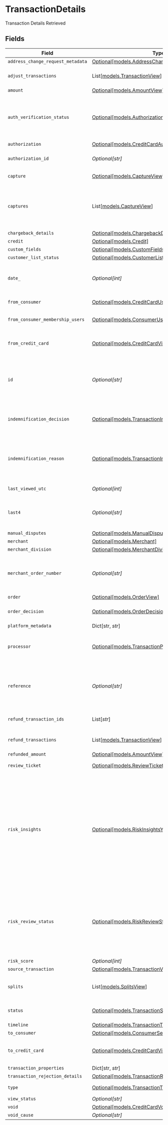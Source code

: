 # TransactionDetails

Transaction Details Retrieved



## Fields

| Field                                                                                                                                                                                                                                                                   | Type                                                                                                                                                                                                                                                                    | Required                                                                                                                                                                                                                                                                | Description                                                                                                                                                                                                                                                             | Example                                                                                                                                                                                                                                                                 |
| ----------------------------------------------------------------------------------------------------------------------------------------------------------------------------------------------------------------------------------------------------------------------- | ----------------------------------------------------------------------------------------------------------------------------------------------------------------------------------------------------------------------------------------------------------------------- | ----------------------------------------------------------------------------------------------------------------------------------------------------------------------------------------------------------------------------------------------------------------------- | ----------------------------------------------------------------------------------------------------------------------------------------------------------------------------------------------------------------------------------------------------------------------- | ----------------------------------------------------------------------------------------------------------------------------------------------------------------------------------------------------------------------------------------------------------------------- |
| `address_change_request_metadata`                                                                                                                                                                                                                                       | [Optional[models.AddressChangeRequestMetadataView]](../models/addresschangerequestmetadataview.md)                                                                                                                                                                      | :heavy_minus_sign:                                                                                                                                                                                                                                                      | N/A                                                                                                                                                                                                                                                                     |                                                                                                                                                                                                                                                                         |
| `adjust_transactions`                                                                                                                                                                                                                                                   | List[[models.TransactionView](../models/transactionview.md)]                                                                                                                                                                                                            | :heavy_minus_sign:                                                                                                                                                                                                                                                      | **Nullable** for Transactions Details.<br/>                                                                                                                                                                                                                             |                                                                                                                                                                                                                                                                         |
| `amount`                                                                                                                                                                                                                                                                | [Optional[models.AmountView]](../models/amountview.md)                                                                                                                                                                                                                  | :heavy_minus_sign:                                                                                                                                                                                                                                                      | N/A                                                                                                                                                                                                                                                                     |                                                                                                                                                                                                                                                                         |
| `auth_verification_status`                                                                                                                                                                                                                                              | [Optional[models.AuthorizationVerificationStatus]](../models/authorizationverificationstatus.md)                                                                                                                                                                        | :heavy_minus_sign:                                                                                                                                                                                                                                                      | Used to track the status of micro-authorizations. **Nullable** for Transactions Details.                                                                                                                                                                                | new                                                                                                                                                                                                                                                                     |
| `authorization`                                                                                                                                                                                                                                                         | [Optional[models.CreditCardAuthorizationView]](../models/creditcardauthorizationview.md)                                                                                                                                                                                | :heavy_minus_sign:                                                                                                                                                                                                                                                      | N/A                                                                                                                                                                                                                                                                     |                                                                                                                                                                                                                                                                         |
| `authorization_id`                                                                                                                                                                                                                                                      | *Optional[str]*                                                                                                                                                                                                                                                         | :heavy_minus_sign:                                                                                                                                                                                                                                                      | The authorization's id.                                                                                                                                                                                                                                                 | T1c3p4yBuVYJ9                                                                                                                                                                                                                                                           |
| `capture`                                                                                                                                                                                                                                                               | [Optional[models.CaptureView]](../models/captureview.md)                                                                                                                                                                                                                | :heavy_minus_sign:                                                                                                                                                                                                                                                      | Deprecated. Use `captures`.                                                                                                                                                                                                                                             |                                                                                                                                                                                                                                                                         |
| `captures`                                                                                                                                                                                                                                                              | List[[models.CaptureView](../models/captureview.md)]                                                                                                                                                                                                                    | :heavy_minus_sign:                                                                                                                                                                                                                                                      | All captures associated with the transaction. **Nullable** for Transactions Details.                                                                                                                                                                                    |                                                                                                                                                                                                                                                                         |
| `chargeback_details`                                                                                                                                                                                                                                                    | [Optional[models.ChargebackDetails]](../models/chargebackdetails.md)                                                                                                                                                                                                    | :heavy_minus_sign:                                                                                                                                                                                                                                                      | N/A                                                                                                                                                                                                                                                                     |                                                                                                                                                                                                                                                                         |
| `credit`                                                                                                                                                                                                                                                                | [Optional[models.Credit]](../models/credit.md)                                                                                                                                                                                                                          | :heavy_minus_sign:                                                                                                                                                                                                                                                      | N/A                                                                                                                                                                                                                                                                     |                                                                                                                                                                                                                                                                         |
| `custom_fields`                                                                                                                                                                                                                                                         | [Optional[models.CustomFields]](../models/customfields.md)                                                                                                                                                                                                              | :heavy_minus_sign:                                                                                                                                                                                                                                                      | N/A                                                                                                                                                                                                                                                                     |                                                                                                                                                                                                                                                                         |
| `customer_list_status`                                                                                                                                                                                                                                                  | [Optional[models.CustomerListStatus]](../models/customerliststatus.md)                                                                                                                                                                                                  | :heavy_minus_sign:                                                                                                                                                                                                                                                      | N/A                                                                                                                                                                                                                                                                     |                                                                                                                                                                                                                                                                         |
| `date_`                                                                                                                                                                                                                                                                 | *Optional[int]*                                                                                                                                                                                                                                                         | :heavy_minus_sign:                                                                                                                                                                                                                                                      | Transaction date. **Nullable** for Transactions Details.                                                                                                                                                                                                                | 1615407159447                                                                                                                                                                                                                                                           |
| `from_consumer`                                                                                                                                                                                                                                                         | [Optional[models.CreditCardUser]](../models/creditcarduser.md)                                                                                                                                                                                                          | :heavy_minus_sign:                                                                                                                                                                                                                                                      | The credit card user.                                                                                                                                                                                                                                                   |                                                                                                                                                                                                                                                                         |
| `from_consumer_membership_users`                                                                                                                                                                                                                                        | [Optional[models.ConsumerUserMembership]](../models/consumerusermembership.md)                                                                                                                                                                                          | :heavy_minus_sign:                                                                                                                                                                                                                                                      | **Nullable** for Transactions Details.<br/>                                                                                                                                                                                                                             |                                                                                                                                                                                                                                                                         |
| `from_credit_card`                                                                                                                                                                                                                                                      | [Optional[models.CreditCardView]](../models/creditcardview.md)                                                                                                                                                                                                          | :heavy_minus_sign:                                                                                                                                                                                                                                                      | Contains details about the credit card transaction.                                                                                                                                                                                                                     |                                                                                                                                                                                                                                                                         |
| `id`                                                                                                                                                                                                                                                                    | *Optional[str]*                                                                                                                                                                                                                                                         | :heavy_minus_sign:                                                                                                                                                                                                                                                      | The unique ID associated with the transaction. **Nullable** for Transactions Details.                                                                                                                                                                                   | T1c3p4yBuVYJ9                                                                                                                                                                                                                                                           |
| `indemnification_decision`                                                                                                                                                                                                                                              | [Optional[models.TransactionIndemnificationDecision]](../models/transactionindemnificationdecision.md)                                                                                                                                                                  | :heavy_minus_sign:                                                                                                                                                                                                                                                      | Describes whether the transaction is indemnified by Bolt for fraud.<br/>                                                                                                                                                                                                | indemnified                                                                                                                                                                                                                                                             |
| `indemnification_reason`                                                                                                                                                                                                                                                | [Optional[models.TransactionIndemnificationReason]](../models/transactionindemnificationreason.md)                                                                                                                                                                      | :heavy_minus_sign:                                                                                                                                                                                                                                                      | Describes the reason that the transaction is or is not indemnified by Bolt for fraud.<br/>                                                                                                                                                                              | merchant_force_approved                                                                                                                                                                                                                                                 |
| `last_viewed_utc`                                                                                                                                                                                                                                                       | *Optional[int]*                                                                                                                                                                                                                                                         | :heavy_minus_sign:                                                                                                                                                                                                                                                      | The last view time as UTC.                                                                                                                                                                                                                                              | 1485997169003                                                                                                                                                                                                                                                           |
| `last4`                                                                                                                                                                                                                                                                 | *Optional[str]*                                                                                                                                                                                                                                                         | :heavy_minus_sign:                                                                                                                                                                                                                                                      | The card's last 4 digits. **Nullable** for Transactions Details.                                                                                                                                                                                                        | 4021                                                                                                                                                                                                                                                                    |
| `manual_disputes`                                                                                                                                                                                                                                                       | [Optional[models.ManualDisputes]](../models/manualdisputes.md)                                                                                                                                                                                                          | :heavy_minus_sign:                                                                                                                                                                                                                                                      | N/A                                                                                                                                                                                                                                                                     |                                                                                                                                                                                                                                                                         |
| `merchant`                                                                                                                                                                                                                                                              | [Optional[models.Merchant]](../models/merchant.md)                                                                                                                                                                                                                      | :heavy_minus_sign:                                                                                                                                                                                                                                                      | N/A                                                                                                                                                                                                                                                                     |                                                                                                                                                                                                                                                                         |
| `merchant_division`                                                                                                                                                                                                                                                     | [Optional[models.MerchantDivision]](../models/merchantdivision.md)                                                                                                                                                                                                      | :heavy_minus_sign:                                                                                                                                                                                                                                                      | N/A                                                                                                                                                                                                                                                                     |                                                                                                                                                                                                                                                                         |
| `merchant_order_number`                                                                                                                                                                                                                                                 | *Optional[str]*                                                                                                                                                                                                                                                         | :heavy_minus_sign:                                                                                                                                                                                                                                                      | The merchant's internal order number for this transaction.                                                                                                                                                                                                              | O-1234567                                                                                                                                                                                                                                                               |
| `order`                                                                                                                                                                                                                                                                 | [Optional[models.OrderView]](../models/orderview.md)                                                                                                                                                                                                                    | :heavy_minus_sign:                                                                                                                                                                                                                                                      | N/A                                                                                                                                                                                                                                                                     |                                                                                                                                                                                                                                                                         |
| `order_decision`                                                                                                                                                                                                                                                        | [Optional[models.OrderDecision]](../models/orderdecision.md)                                                                                                                                                                                                            | :heavy_minus_sign:                                                                                                                                                                                                                                                      | Decision and score for an order.                                                                                                                                                                                                                                        |                                                                                                                                                                                                                                                                         |
| `platform_metadata`                                                                                                                                                                                                                                                     | Dict[str, *str*]                                                                                                                                                                                                                                                        | :heavy_minus_sign:                                                                                                                                                                                                                                                      | N/A                                                                                                                                                                                                                                                                     |                                                                                                                                                                                                                                                                         |
| `processor`                                                                                                                                                                                                                                                             | [Optional[models.TransactionProcessor]](../models/transactionprocessor.md)                                                                                                                                                                                              | :heavy_minus_sign:                                                                                                                                                                                                                                                      | The processor used. **Nullable** for Transactions Details.                                                                                                                                                                                                              | adyen_gateway                                                                                                                                                                                                                                                           |
| `reference`                                                                                                                                                                                                                                                             | *Optional[str]*                                                                                                                                                                                                                                                         | :heavy_minus_sign:                                                                                                                                                                                                                                                      | The transaction's 12-digit Bolt reference ID. **Nullable** for Transactions Details.                                                                                                                                                                                    | LBLJ-TWW7-R9VC                                                                                                                                                                                                                                                          |
| `refund_transaction_ids`                                                                                                                                                                                                                                                | List[*str*]                                                                                                                                                                                                                                                             | :heavy_minus_sign:                                                                                                                                                                                                                                                      | **Nullable** for Transactions Details.<br/>                                                                                                                                                                                                                             |                                                                                                                                                                                                                                                                         |
| `refund_transactions`                                                                                                                                                                                                                                                   | List[[models.TransactionView](../models/transactionview.md)]                                                                                                                                                                                                            | :heavy_minus_sign:                                                                                                                                                                                                                                                      | **Nullable** for Transactions Details.<br/>                                                                                                                                                                                                                             |                                                                                                                                                                                                                                                                         |
| `refunded_amount`                                                                                                                                                                                                                                                       | [Optional[models.AmountView]](../models/amountview.md)                                                                                                                                                                                                                  | :heavy_minus_sign:                                                                                                                                                                                                                                                      | N/A                                                                                                                                                                                                                                                                     |                                                                                                                                                                                                                                                                         |
| `review_ticket`                                                                                                                                                                                                                                                         | [Optional[models.ReviewTicket]](../models/reviewticket.md)                                                                                                                                                                                                              | :heavy_minus_sign:                                                                                                                                                                                                                                                      | Internal use only.                                                                                                                                                                                                                                                      |                                                                                                                                                                                                                                                                         |
| `risk_insights`                                                                                                                                                                                                                                                         | [Optional[models.RiskInsightsYml]](../models/riskinsightsyml.md)                                                                                                                                                                                                        | :heavy_minus_sign:                                                                                                                                                                                                                                                      | Displays fraud decisioning insights based on key factors. This information can either be forwarded via a `risk_insights` transaction webhook type or be polled by sending a `GET` request to Bolt's [transactions endpoint](/api-bolt/#operation/transaction-details).<br/> |                                                                                                                                                                                                                                                                         |
| `risk_review_status`                                                                                                                                                                                                                                                    | [Optional[models.RiskReviewStatus]](../models/riskreviewstatus.md)                                                                                                                                                                                                      | :heavy_minus_sign:                                                                                                                                                                                                                                                      | Describes the current Risk Review status. A transaction could be unreviewed, reviewed, or pending manual review by the Bolt team.                                                                                                                                       | reviewed                                                                                                                                                                                                                                                                |
| `risk_score`                                                                                                                                                                                                                                                            | *Optional[int]*                                                                                                                                                                                                                                                         | :heavy_minus_sign:                                                                                                                                                                                                                                                      | N/A                                                                                                                                                                                                                                                                     |                                                                                                                                                                                                                                                                         |
| `source_transaction`                                                                                                                                                                                                                                                    | [Optional[models.TransactionView]](../models/transactionview.md)                                                                                                                                                                                                        | :heavy_minus_sign:                                                                                                                                                                                                                                                      | N/A                                                                                                                                                                                                                                                                     |                                                                                                                                                                                                                                                                         |
| `splits`                                                                                                                                                                                                                                                                | List[[models.SplitsView](../models/splitsview.md)]                                                                                                                                                                                                                      | :heavy_minus_sign:                                                                                                                                                                                                                                                      | A list of splits. **Nullable** for Transactions Details.                                                                                                                                                                                                                |                                                                                                                                                                                                                                                                         |
| `status`                                                                                                                                                                                                                                                                | [Optional[models.TransactionStatus]](../models/transactionstatus.md)                                                                                                                                                                                                    | :heavy_minus_sign:                                                                                                                                                                                                                                                      | The transaction's status.                                                                                                                                                                                                                                               | cancelled                                                                                                                                                                                                                                                               |
| `timeline`                                                                                                                                                                                                                                                              | [Optional[models.TransactionTimelineView]](../models/transactiontimelineview.md)                                                                                                                                                                                        | :heavy_minus_sign:                                                                                                                                                                                                                                                      | N/A                                                                                                                                                                                                                                                                     |                                                                                                                                                                                                                                                                         |
| `to_consumer`                                                                                                                                                                                                                                                           | [Optional[models.ConsumerSelfView]](../models/consumerselfview.md)                                                                                                                                                                                                      | :heavy_minus_sign:                                                                                                                                                                                                                                                      | N/A                                                                                                                                                                                                                                                                     |                                                                                                                                                                                                                                                                         |
| `to_credit_card`                                                                                                                                                                                                                                                        | [Optional[models.CreditCardView]](../models/creditcardview.md)                                                                                                                                                                                                          | :heavy_minus_sign:                                                                                                                                                                                                                                                      | Contains details about the credit card transaction.                                                                                                                                                                                                                     |                                                                                                                                                                                                                                                                         |
| `transaction_properties`                                                                                                                                                                                                                                                | Dict[str, *str*]                                                                                                                                                                                                                                                        | :heavy_minus_sign:                                                                                                                                                                                                                                                      | N/A                                                                                                                                                                                                                                                                     |                                                                                                                                                                                                                                                                         |
| `transaction_rejection_details`                                                                                                                                                                                                                                         | [Optional[models.TransactionRejectionDetailsView]](../models/transactionrejectiondetailsview.md)                                                                                                                                                                        | :heavy_minus_sign:                                                                                                                                                                                                                                                      | N/A                                                                                                                                                                                                                                                                     |                                                                                                                                                                                                                                                                         |
| `type`                                                                                                                                                                                                                                                                  | [Optional[models.TransactionType]](../models/transactiontype.md)                                                                                                                                                                                                        | :heavy_minus_sign:                                                                                                                                                                                                                                                      | The type of transaction.                                                                                                                                                                                                                                                | cc_payment                                                                                                                                                                                                                                                              |
| `view_status`                                                                                                                                                                                                                                                           | *Optional[str]*                                                                                                                                                                                                                                                         | :heavy_minus_sign:                                                                                                                                                                                                                                                      | N/A                                                                                                                                                                                                                                                                     |                                                                                                                                                                                                                                                                         |
| `void`                                                                                                                                                                                                                                                                  | [Optional[models.CreditCardVoidView]](../models/creditcardvoidview.md)                                                                                                                                                                                                  | :heavy_minus_sign:                                                                                                                                                                                                                                                      | N/A                                                                                                                                                                                                                                                                     |                                                                                                                                                                                                                                                                         |
| `void_cause`                                                                                                                                                                                                                                                            | *Optional[str]*                                                                                                                                                                                                                                                         | :heavy_minus_sign:                                                                                                                                                                                                                                                      | N/A                                                                                                                                                                                                                                                                     |                                                                                                                                                                                                                                                                         |